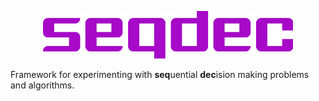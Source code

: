 <p align="center">
  <img src="./assets/seqdec.png" width="400" title="seqdec banner">
</p>


Framework for experimenting with **seq**uential **dec**ision making problems and algorithms.

